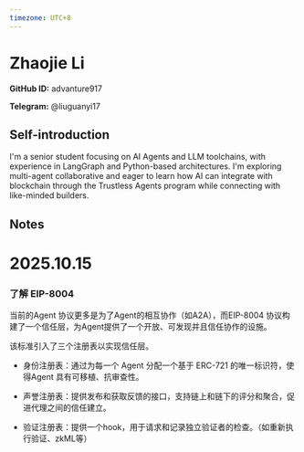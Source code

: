 ```yaml
---
timezone: UTC+8
---
```


# Zhaojie Li

**GitHub ID:** advanture917

**Telegram:** @liuguanyi17

## Self-introduction

I'm a senior student focusing on AI Agents and LLM toolchains, with experience in LangGraph and Python-based architectures. I'm exploring multi-agent collaborative and eager to learn how AI can integrate with blockchain through the Trustless Agents program while connecting with like-minded builders.

## Notes
<!-- Content_START -->
# 2025.10.15
<!-- DAILY_CHECKIN_2025-10-15_START -->
### **了解 EIP-8004**

当前的Agent 协议更多是为了Agent的相互协作（如A2A），而EIP-8004 协议构建了一个信任层，为Agent提供了一个开放、可发现并且信任协作的设施。

该标准引入了三个注册表以实现信任层。

-   身份注册表：通过为每一个 Agent 分配一个基于 ERC-721 的唯一标识符，使得Agent 具有可移植、抗审查性。
    
-   声誉注册表：提供发布和获取反馈的接口，支持链上和链下的评分和聚合，促进代理之间的信任建立。
    
-   验证注册表：提供一个hook，用于请求和记录独立验证者的检查。（如重新执行验证、zkML等）
<!-- DAILY_CHECKIN_2025-10-15_END -->
<!-- Content_END -->
